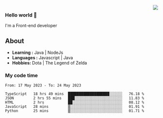 <img align='right' src="https://github-readme-stats.vercel.app/api?username=jumodada&show_icons=true&theme=vue">

### Hello world 👋

I'm a Front-end developer 
    
## About
-  **Learning :** Java | NodeJs
-  **Languages :** Javascript | Java
-  **Hobbies:** Dota | The Legend of Zelda

### My code time

<!--START_SECTION:waka-->

```text
From: 17 May 2023 - To: 24 May 2023

TypeScript   18 hrs 49 mins  ███████████████████░░░░░░   76.18 %
JSON         2 hrs 55 mins   ███░░░░░░░░░░░░░░░░░░░░░░   11.83 %
HTML         2 hrs           ██░░░░░░░░░░░░░░░░░░░░░░░   08.12 %
JavaScript   28 mins         ▒░░░░░░░░░░░░░░░░░░░░░░░░   01.91 %
Python       25 mins         ▒░░░░░░░░░░░░░░░░░░░░░░░░   01.71 %
```

<!--END_SECTION:waka-->
